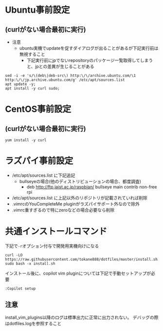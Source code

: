 # Ubuntu事前設定

## (curlがない場合最初に実行)

* 注意
  * ubuntu実機でupdateを促すダイアログが出ることがあるが下記実行前は無視すること
    * 下記実行前にjpでないrepositoryのパッケージ一覧取得してしまうと、jpとの差異が生じることがある

```
sed -i -e 's/\(deb\|deb-src\) http:\/\/archive.ubuntu.com/\1 http:\/\/jp.archive.ubuntu.com/g' /etc/apt/sources.list
apt update -y;
apt install -y curl sudo;
```

# CentOS事前設定

## (curlがない場合最初に実行)

```
yum install -y curl
```

# ラズパイ事前設定

* /etc/apt/sources.list に下記追記
  * bullseyeの場合(他のディストリビューションの場合、都度調査)
    * deb <http://ftp.jaist.ac.jp/raspbian/> bullseye main contrib non-free rpi
* /etc/apt/sources.list に上記以外のリポジトリが記載されていれば削除
* .vimrcのYouCompleteMe pluginがラズパイサポート外なので除外
* .vimrc重すぎるので特にzeroなどの場合必要なら削除

# 共通インストールコマンド

下記で`-r`オプション付与で開発用実機向けになる

```
curl -LO https://raw.githubusercontent.com/tokane888/dotfiles/master/install.sh
sudo bash -x install.sh
```

インストール後に、copilot vim pluginについては下記で手動セットアップが必要

```
:Copilot setup
```

## 注意

install_vim_plugins以降のログは標準出力に正常に出力されない。
デバッグの際はdotfiles.logを参照すること
